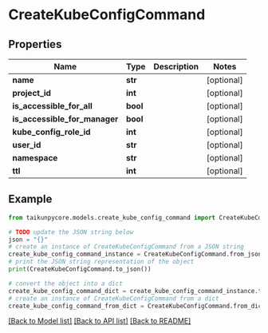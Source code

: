# CreateKubeConfigCommand


## Properties

Name | Type | Description | Notes
------------ | ------------- | ------------- | -------------
**name** | **str** |  | [optional] 
**project_id** | **int** |  | [optional] 
**is_accessible_for_all** | **bool** |  | [optional] 
**is_accessible_for_manager** | **bool** |  | [optional] 
**kube_config_role_id** | **int** |  | [optional] 
**user_id** | **str** |  | [optional] 
**namespace** | **str** |  | [optional] 
**ttl** | **int** |  | [optional] 

## Example

```python
from taikunpycore.models.create_kube_config_command import CreateKubeConfigCommand

# TODO update the JSON string below
json = "{}"
# create an instance of CreateKubeConfigCommand from a JSON string
create_kube_config_command_instance = CreateKubeConfigCommand.from_json(json)
# print the JSON string representation of the object
print(CreateKubeConfigCommand.to_json())

# convert the object into a dict
create_kube_config_command_dict = create_kube_config_command_instance.to_dict()
# create an instance of CreateKubeConfigCommand from a dict
create_kube_config_command_from_dict = CreateKubeConfigCommand.from_dict(create_kube_config_command_dict)
```
[[Back to Model list]](../README.md#documentation-for-models) [[Back to API list]](../README.md#documentation-for-api-endpoints) [[Back to README]](../README.md)


